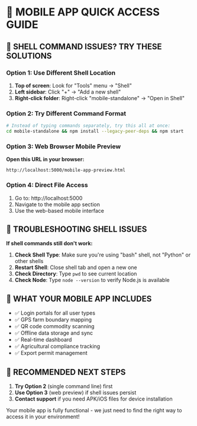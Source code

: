 # 📱 MOBILE APP QUICK ACCESS GUIDE

## 🚨 SHELL COMMAND ISSUES? TRY THESE SOLUTIONS

### Option 1: Use Different Shell Location
1. **Top of screen**: Look for "Tools" menu → "Shell"
2. **Left sidebar**: Click "+" → "Add a new shell"
3. **Right-click folder**: Right-click "mobile-standalone" → "Open in Shell"

### Option 2: Try Different Command Format
```bash
# Instead of typing commands separately, try this all at once:
cd mobile-standalone && npm install --legacy-peer-deps && npm start
```

### Option 3: Web Browser Mobile Preview
**Open this URL in your browser:**
```
http://localhost:5000/mobile-app-preview.html
```

### Option 4: Direct File Access
1. Go to: http://localhost:5000
2. Navigate to the mobile app section
3. Use the web-based mobile interface

## 🔧 TROUBLESHOOTING SHELL ISSUES

**If shell commands still don't work:**

1. **Check Shell Type**: Make sure you're using "bash" shell, not "Python" or other shells
2. **Restart Shell**: Close shell tab and open a new one
3. **Check Directory**: Type `pwd` to see current location
4. **Check Node**: Type `node --version` to verify Node.js is available

## 📱 WHAT YOUR MOBILE APP INCLUDES

- ✅ Login portals for all user types
- ✅ GPS farm boundary mapping
- ✅ QR code commodity scanning  
- ✅ Offline data storage and sync
- ✅ Real-time dashboard
- ✅ Agricultural compliance tracking
- ✅ Export permit management

## 🎯 RECOMMENDED NEXT STEPS

1. **Try Option 2** (single command line) first
2. **Use Option 3** (web preview) if shell issues persist
3. **Contact support** if you need APK/iOS files for device installation

Your mobile app is fully functional - we just need to find the right way to access it in your environment!